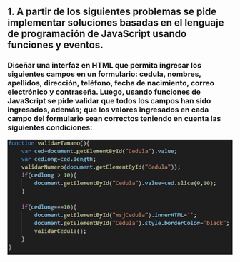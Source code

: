 ## 1.	A partir de los siguientes problemas se pide implementar soluciones basadas en el lenguaje de programación de JavaScript usando funciones y eventos. 

### Diseñar una interfaz en HTML que permita ingresar los siguientes campos en un formulario: cedula, nombres, apellidos, dirección, teléfono, fecha de nacimiento, correo electrónico y contraseña. Luego, usando funciones de JavaScript se pide validar que todos los campos han sido ingresados, además; que los valores ingresados en cada campo del formulario sean correctos teniendo en cuenta las siguientes condiciones: 

![1](/imagenesParaReadmi/1.jpg?raw=true "Title")
